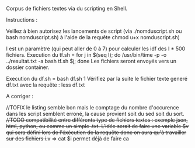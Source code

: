 Corpus de fichiers textes via du scripting en Shell.

Instructions : 

Veillez à bien autorisez les lancements de script (via ./nomduscript.sh ou bash nomduscript.sh) à l'aide de la requête chmod u+x nomduscript.sh)

I est un paramètre (qui peut aller de 0 à 7) pour calculer les idf des I * 500 fichiers.
Execution du tf.sh = for j in $(seq I); do /usr/bin/time -p -o ../resultat.txt -a bash tf.sh $j; done
Les fichiers seront envoyés vers un dossier container.

Execution du df.sh = bash df.sh 1
Vérifiez par la suite le fichier texte generé df.txt avec la requête : less df.txt

A corriger :

//TOFIX le listing semble bon mais le comptage du nombre d'occurence dans les script semblent erroné, la cause provient soit du sed soit du sort.
~~//TODO compatibilité entre différents type de fichiers textes : exemple json, html, python, ou comme un simple .txt.
L'idée serait de faire une variable $v qui sera défini lors de l'éxécution de la requête donc on aura qu'à travailler sur des fichiers $i.$v~~ => cat $i permet déjà de faire ca
